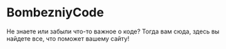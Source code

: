 # BombezniyCode
Не знаете или забыли что-то важное о коде? Тогда вам сюда, здесь вы найдете все, что поможет вашему сайту!
